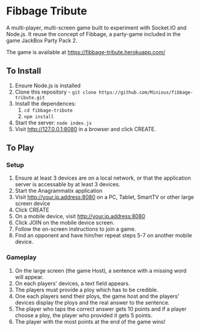 # Fibbage Tribute

A multi-player, multi-screen game built to experiment with Socket.IO and Node.js. It reuse the concept of Fibbage, a party-game included in the game JackBox Party Pack 2.

The game is available at https://fibbage-tribute.herokuapp.com/

## To Install

1. Ensure Node.js is installed
2. Clone this repository - `git clone https://github.com/Minious/fibbage-tribute.git`
3. Install the dependences:
    1. `cd fibbage-tribute`
    2. `npm install`
4. Start the server: `node index.js`
5. Visit http://127.0.0.1:8080 in a browser and click CREATE.

## To Play

### Setup
1. Ensure at least 3 devices are on a local network, or that the application server is accessable by at least 3 devices.
2. Start the Anagrammatix application
3. Visit http://your.ip.address:8080 on a PC, Tablet, SmartTV or other large screen device
4. Click CREATE
5. On a mobile device, visit http://your.ip.address:8080
6. Click JOIN on the mobile device screen.
7. Follow the on-screen instructions to join a game.
8. Find an opponent and have him/her repeat steps 5-7 on another mobile device.

### Gameplay
1. On the large screen (the game Host), a sentence with a missing word will appear.
2. On each players' devices, a text field appears.
3. The players must provide a ploy which has to be credible.
4. One each players send their ploys, the game host and the players' devices display the ploys and the real answer to the sentence.
5. The player who taps the correct answer gets 10 points and if a player choose a ploy, the player who provided it gets 5 points.
6. The player with the most points at the end of the game wins!

